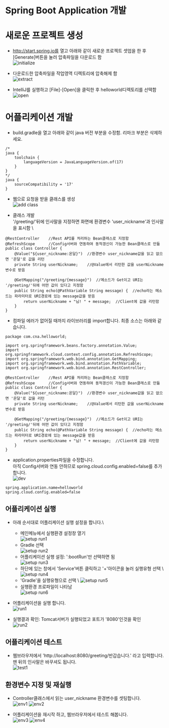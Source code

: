 # Spring Boot Application 개발

# 새로운 프로젝트 생성
- http://start.spring.io를 열고 아래와 같이 새로운 프로젝트 셋업을 한 후\
[Generate]버튼을 눌러 압축파일을 다운로드 함 \
![initialize](./images/create_project.png)

- 다운로드한 압축파일을 작업영역 디렉토리에 압축해제 함 \
![extract](./images/create_project2.png)

- IntelliJ를 실행하고 [File]-[Open]을 클릭한 후 helloworld디렉토리를 선택함\
![open](./images/create_project3.png)

# 어플리케이션 개발
- build.gradle을 열고 아래와 같이 java 버전 부분을 수정함. 리마크 부분은 삭제하세요.
```
/*
java {
	toolchain {
		languageVersion = JavaLanguageVersion.of(17)
	}
}
*/
java {
	sourceCompatibility = '17'
}
```

- 웹으로 요청을 받을 클래스를 생성 \
![add class](./images/add_class.png)

- 클래스 개발 \
'/greeting/'뒤에 인사말을 지정하면 화면에 환경변수 'user_nickname'과 인사말을 표시함 \

```
@RestController    //Rest API를 처리하는 Bean클래스로 지정함
@RefreshScope      //Config서버와 연동하여 동적갱신이 가능한 Bean클래스로 만듦
public class Controller {
    @Value("${user_nickname:온달}")  //환경변수 user_nickname값을 읽고 없으면 '온달'로 값을 리턴
    private String userNickname;    //@Value에서 리턴한 값을 userNickname변수로 받음

    @GetMapping("/greeting/{message}")  //메소드가 Get이고 URI는 '/greeting/'뒤에 어떤 값이 있다고 지정함
    public String echo(@PathVariable String message) {  //echo라는 메소드는 파라미터로 URI경로에 있는 message값을 받음
        return userNickname + "님! " + message;  //Client에 값을 리턴함 
    }
}
```

- 컴파일 에러가 없어질 때까지 라이브러리를 import합니다. 최종 소스는 아래와 같습니다. 
```
package com.cna.helloworld;

import org.springframework.beans.factory.annotation.Value;
import org.springframework.cloud.context.config.annotation.RefreshScope;
import org.springframework.web.bind.annotation.GetMapping;
import org.springframework.web.bind.annotation.PathVariable;
import org.springframework.web.bind.annotation.RestController;

@RestController    //Rest API를 처리하는 Bean클래스로 지정함
@RefreshScope      //Config서버와 연동하여 동적갱신이 가능한 Bean클래스로 만듦
public class Controller {
    @Value("${user_nickname:온달}")  //환경변수 user_nickname값을 읽고 없으면 '온달'로 값을 리턴
    private String userNickname;    //@Value에서 리턴한 값을 userNickname변수로 받음

    @GetMapping("/greeting/{message}")  //메소드가 Get이고 URI는 '/greeting/'뒤에 어떤 값이 있다고 지정함
    public String echo(@PathVariable String message) {  //echo라는 메소드는 파라미터로 URI경로에 있는 message값을 받음
        return userNickname + "님! " + message;  //Client에 값을 리턴함 
    }
}
```

- application.properties파일을 수정합니다. \
아직 Config서버와 연동 안하므로 spring.cloud.config.enabled=false를 추가합니다. \
![dev](./images/dev1.png)
```
spring.application.name=helloworld
spring.cloud.config.enabled=false
```


## 어플리케이션 실행 
- 아래 순서대로 어플리케이션 실행 설정을 합니다.\
    - 메인메뉴에서 실행환경 설정창 열기 \
    ![setup run1](./images/setup_run1.png)
    - Gradle 선택 \
    ![setup run2](./images/setup_run2.png)
    - 어플리케이션 실행 설정: ':bootRun'만 선택하면 됨 \
    ![setup run3](./images/setup_run3.png)
    - 하단에 있는 창에서 'Service'버튼 클릭하고 '+'아이콘을 눌러 실행유형 선택 \ 
    ![setup run4](./images/setup_run4.png)
    - 'Gradle'을 실행유형으로 선택 \ 
    ![setup run5](./images/setup_run5.png)
    - 실행환경 프로파일이 나타남  \
    ![setup run6](./images/setup_run6.png)

- 어플리케이션을 실행 합니다. \
![run1](./images/run1.png)

- 실행결과 확인: Tomcat서버가 실행되었고 포트가 '8080'인것을 확인 \
![run2](./images/run2.png)

## 어플리케이션 테스트 
- 웹브라우저에서 'http://localhost:8080/greeting/반갑습니다.' 라고 입력합니다. \
맨 뒤의 인사말은 바꾸셔도 됩니다. \
![test1](./images/test1.png)

## 환경변수 지정 및 재실행 
- Controller클래스에서 읽는 user_nickname 환경변수를 셋팅합니다. \
![env1](./images/env1.png)
![env2](./images/env2.png)

- 어플리케이션을 재시작 하고, 웹브라우저에서 테스트 해봅니다. \
![env3](./images/env3.png)
![env4](./images/env4.png)

